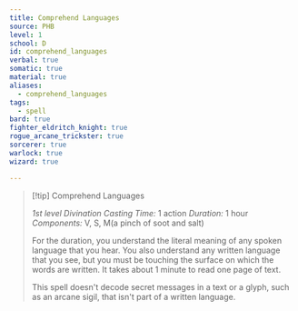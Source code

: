 ```yaml
---
title: Comprehend Languages
source: PHB
level: 1
school: D
id: comprehend_languages
verbal: true
somatic: true
material: true
aliases:
  - comprehend_languages
tags:
  - spell
bard: true
fighter_eldritch_knight: true
rogue_arcane_trickster: true
sorcerer: true
warlock: true
wizard: true

---
```

>[!tip] Comprehend Languages
>
> *1st level Divination*
> *Casting Time:* 1 action
> *Duration:* 1 hour
> *Components:* V, S, M(a pinch of soot and salt)
>
>For the duration, you understand the literal meaning of any spoken language that you hear. You also understand any written language that you see, but you must be touching the surface on which the words are written. It takes about 1 minute to read one page of text.
>
>This spell doesn't decode secret messages in a text or a glyph, such as an arcane sigil, that isn't part of a written language.
>


